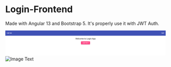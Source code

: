 # Login-Frontend
Made with Angular 13 and Bootstrap 5. It's properly use it with JWT Auth.

![Image Text](https://github.com/marcoscecotti/Login-Frontend/blob/main/login-home.png)
![Image Text]()
